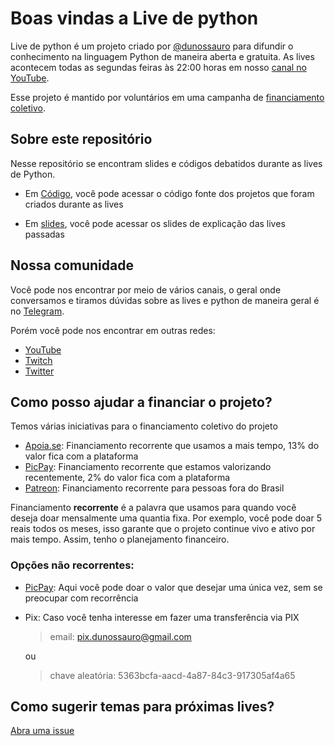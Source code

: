 # Boas vindas a Live de python

Live de python é um projeto criado por [@dunossauro](http://twitter.com/dunossauro) para difundir o conhecimento na linguagem Python de maneira aberta e gratuita. As lives acontecem todas as segundas feiras às 22:00 horas em nosso [canal no YouTube](https://www.youtube.com/dunossauro).

Esse projeto é mantido por voluntários em uma campanha de [financiamento coletivo](https://apoia.se/livedepython).

## Sobre este repositório

Nesse repositório se encontram slides e códigos debatidos durante as lives de Python.

- Em [Código](./codigo), você pode acessar o código fonte dos projetos que foram criados durante as lives

- Em [slides](./slides), você pode acessar os slides de explicação das lives passadas


## Nossa comunidade

Você pode nos encontrar por meio de vários canais, o geral onde conversamos e tiramos dúvidas sobre as lives e python de maneira geral é no [Telegram](hhttps://t.me/livepython).

Porém você pode nos encontrar em outras redes:

- [YouTube](https://www.youtube.com/dunossauro)
- [Twitch](https://www.twitch.tv/dunossauro)
- [Twitter](http://twitter.com/dunossauro)


## Como posso ajudar a financiar o projeto?

Temos várias iniciativas para o financiamento coletivo do projeto

- [Apoia.se](https://apoia.se/livedepython): Financiamento recorrente que usamos a mais tempo, 13% do valor fica com a plataforma
- [PicPay](https://app.picpay.com/user/dunossauro): Financiamento recorrente que estamos valorizando recentemente, 2% do valor fica com a plataforma
- [Patreon](http://patreon.com/dunossauro): Financiamento recorrente para pessoas fora do Brasil

Financiamento **recorrente** é a palavra que usamos para quando você deseja doar mensalmente uma quantia fixa. Por exemplo, você pode doar 5 reais todos os meses, isso garante que o projeto continue vivo e ativo por mais tempo. Assim, tenho o planejamento financeiro.

### Opções não recorrentes:

- [PicPay](http://picpay.me/livedepython): Aqui você pode doar o valor que desejar uma única vez, sem se preocupar com recorrência
- Pix: Caso você tenha interesse em fazer uma transferência via PIX
    > email: pix.dunossauro@gmail.com

     ou

    > chave aleatória: 5363bcfa-aacd-4a87-84c3-917305af4a65

## Como sugerir temas para próximas lives?

[Abra uma issue](https://github.com/dunossauro/live-de-python/issues)
